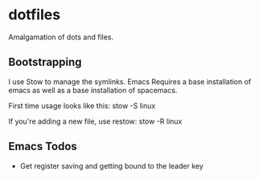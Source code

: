 # dotfiles
Amalgamation of dots and files.

## Bootstrapping

I use Stow to manage the symlinks.
Emacs Requires a base installation of emacs as well as a base installation of spacemacs.

First time usage looks like this:
  stow -S linux

If you're adding a new file, use restow:
  stow -R linux

## Emacs Todos

- Get register saving and getting bound to the leader key
